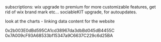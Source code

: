 subscriptions:
wix upgrade to premium for more customizable features, get rid of wix brand mark etc...
sociableKIT upgrade, for autoupdates.


look at the charts - linking data
content for the website


0x2b003E0dBd595CA1cd38967da3dbBd045dB4455C
0x7A009cF93A68533bf15347a9C6637C229c6d25BA